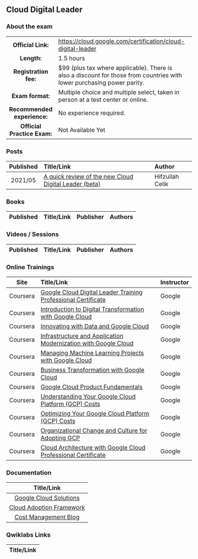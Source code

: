 ## Cloud Digital Leader

### About the exam

| | | |
| :---:         |     :---      |          :--- |
| **Official Link:** | https://cloud.google.com/certification/cloud-digital-leader | 
| **Length:** | 1.5 hours | 
| **Registration fee:** | $99 (plus tax where applicable). There is also a discount for those from countries with lower purchasing power parity. | 
| **Exam format:** | Multiple choice and multiple select, taken in person at a test center or online. | 
| **Recommended experience:** | No experience required. | 
| **Official Practice Exam:** | Not Available Yet | 

### Posts
| Published | Title/Link | Author |
| :---:         |     :---      |          :--- |
| 2021/05 | [A quick review of the new Cloud Digital Leader (beta)](https://www.linkedin.com/pulse/quick-review-new-cloud-digital-leader-beta-exam-hifzullah-celik/) | Hifzullah Celik |

### Books
| Published | Title/Link | Publisher | Authors |
| :---:         |     :---     |     :---       |          :--- |

### Videos / Sessions
| Published | Title/Link | Publisher | Authors |
| :---:         |     :---     |     :---       |          :--- |

### Online Trainings
| Site | Title/Link | Instructor |
| :---:         |     :---      |          :--- |
| Coursera | [Google Cloud Digital Leader Training Professional Certificate](https://www.coursera.org/professional-certificates/google-cloud-digital-leader-training) | Google |
| Coursera | [Introduction to Digital Transformation with Google Cloud](https://www.coursera.org/learn/introduction-to-digital-transformation-with-google-cloud) | Google |
| Coursera | [Innovating with Data and Google Cloud](https://www.coursera.org/learn/innovating-with-data-and-google-cloud) | Google |
| Coursera | [Infrastructure and Application Modernization with Google Cloud](https://www.coursera.org/learn/google-cloud-product-fundamentals) | Google |
| Coursera | [Managing Machine Learning Projects with Google Cloud](https://www.coursera.org/learn/machine-learning-business-professionals) | Google |
| Coursera | [Business Transformation with Google Cloud](https://www.coursera.org/learn/business-transformation-google-cloud) | Google |
| Coursera | [Google Cloud Product Fundamentals](https://www.coursera.org/learn/google-cloud-product-fundamentals) | Google |
| Coursera | [Understanding Your Google Cloud Platform (GCP) Costs](https://www.coursera.org/learn/gcp-cost-management#syllabus) | Google |
| Coursera | [Optimizing Your Google Cloud Platform (GCP) Costs](https://www.coursera.org/learn/gcp-cost-optimization#syllabus) | Google |
| Coursera | [Organizational Change and Culture for Adopting GCP](https://www.coursera.org/specializations/organizational-change-and-culture-for-adopting-google-cloud) | Google |
| Coursera | [Cloud Architecture with Google Cloud Professional Certificate](https://www.coursera.org/professional-certificates/gcp-cloud-architect) | Google |


### Documentation
|  Title/Link |
| :---:         |
| [Google Cloud Solutions](https://cloud.google.com/solutions) |
| [Cloud Adoption Framework](https://cloud.google.com/adoption-framework) |
| [Cost Management Blog](https://cloud.google.com/blog/topics/cost-management) |

### Qwiklabs Links
|  Title/Link  |
| :---:         |
